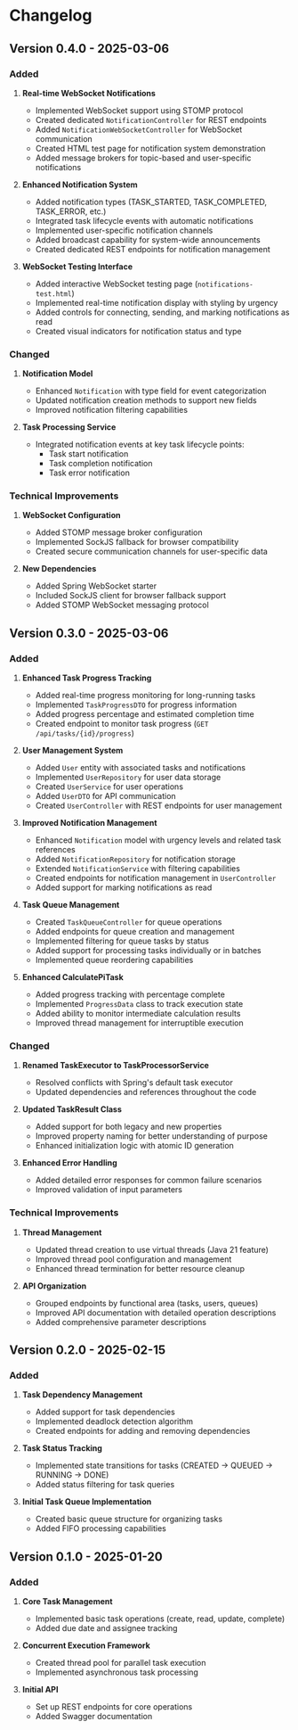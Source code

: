# Changelog

## Version 0.4.0 - 2025-03-06

### Added
1. **Real-time WebSocket Notifications**
   - Implemented WebSocket support using STOMP protocol
   - Created dedicated `NotificationController` for REST endpoints
   - Added `NotificationWebSocketController` for WebSocket communication
   - Created HTML test page for notification system demonstration
   - Added message brokers for topic-based and user-specific notifications

2. **Enhanced Notification System**
   - Added notification types (TASK_STARTED, TASK_COMPLETED, TASK_ERROR, etc.)
   - Integrated task lifecycle events with automatic notifications
   - Implemented user-specific notification channels
   - Added broadcast capability for system-wide announcements
   - Created dedicated REST endpoints for notification management

3. **WebSocket Testing Interface**
   - Added interactive WebSocket testing page (`notifications-test.html`)
   - Implemented real-time notification display with styling by urgency
   - Added controls for connecting, sending, and marking notifications as read
   - Created visual indicators for notification status and type

### Changed
1. **Notification Model**
   - Enhanced `Notification` with type field for event categorization
   - Updated notification creation methods to support new fields
   - Improved notification filtering capabilities

2. **Task Processing Service**
   - Integrated notification events at key task lifecycle points:
     - Task start notification
     - Task completion notification
     - Task error notification

### Technical Improvements
1. **WebSocket Configuration**
   - Added STOMP message broker configuration
   - Implemented SockJS fallback for browser compatibility
   - Created secure communication channels for user-specific data

2. **New Dependencies**
   - Added Spring WebSocket starter
   - Included SockJS client for browser fallback support
   - Added STOMP WebSocket messaging protocol

## Version 0.3.0 - 2025-03-06

### Added
1. **Enhanced Task Progress Tracking**
   - Added real-time progress monitoring for long-running tasks
   - Implemented `TaskProgressDTO` for progress information
   - Added progress percentage and estimated completion time
   - Created endpoint to monitor task progress (`GET /api/tasks/{id}/progress`)

2. **User Management System**
   - Added `User` entity with associated tasks and notifications
   - Implemented `UserRepository` for user data storage
   - Created `UserService` for user operations
   - Added `UserDTO` for API communication
   - Created `UserController` with REST endpoints for user management

3. **Improved Notification Management**
   - Enhanced `Notification` model with urgency levels and related task references
   - Added `NotificationRepository` for notification storage
   - Extended `NotificationService` with filtering capabilities
   - Created endpoints for notification management in `UserController`
   - Added support for marking notifications as read

4. **Task Queue Management**
   - Created `TaskQueueController` for queue operations
   - Added endpoints for queue creation and management
   - Implemented filtering for queue tasks by status
   - Added support for processing tasks individually or in batches
   - Implemented queue reordering capabilities

5. **Enhanced CalculatePiTask**
   - Added progress tracking with percentage complete
   - Implemented `ProgressData` class to track execution state
   - Added ability to monitor intermediate calculation results
   - Improved thread management for interruptible execution

### Changed
1. **Renamed TaskExecutor to TaskProcessorService**
   - Resolved conflicts with Spring's default task executor
   - Updated dependencies and references throughout the code

2. **Updated TaskResult Class**
   - Added support for both legacy and new properties
   - Improved property naming for better understanding of purpose
   - Enhanced initialization logic with atomic ID generation

3. **Enhanced Error Handling**
   - Added detailed error responses for common failure scenarios
   - Improved validation of input parameters

### Technical Improvements
1. **Thread Management**
   - Updated thread creation to use virtual threads (Java 21 feature)
   - Improved thread pool configuration and management
   - Enhanced thread termination for better resource cleanup

2. **API Organization**
   - Grouped endpoints by functional area (tasks, users, queues)
   - Improved API documentation with detailed operation descriptions
   - Added comprehensive parameter descriptions

## Version 0.2.0 - 2025-02-15

### Added
1. **Task Dependency Management**
   - Added support for task dependencies
   - Implemented deadlock detection algorithm
   - Created endpoints for adding and removing dependencies

2. **Task Status Tracking**
   - Implemented state transitions for tasks (CREATED → QUEUED → RUNNING → DONE)
   - Added status filtering for task queries

3. **Initial Task Queue Implementation**
   - Created basic queue structure for organizing tasks
   - Added FIFO processing capabilities

## Version 0.1.0 - 2025-01-20

### Added
1. **Core Task Management**
   - Implemented basic task operations (create, read, update, complete)
   - Added due date and assignee tracking

2. **Concurrent Execution Framework**
   - Created thread pool for parallel task execution
   - Implemented asynchronous task processing

3. **Initial API**
   - Set up REST endpoints for core operations
   - Added Swagger documentation